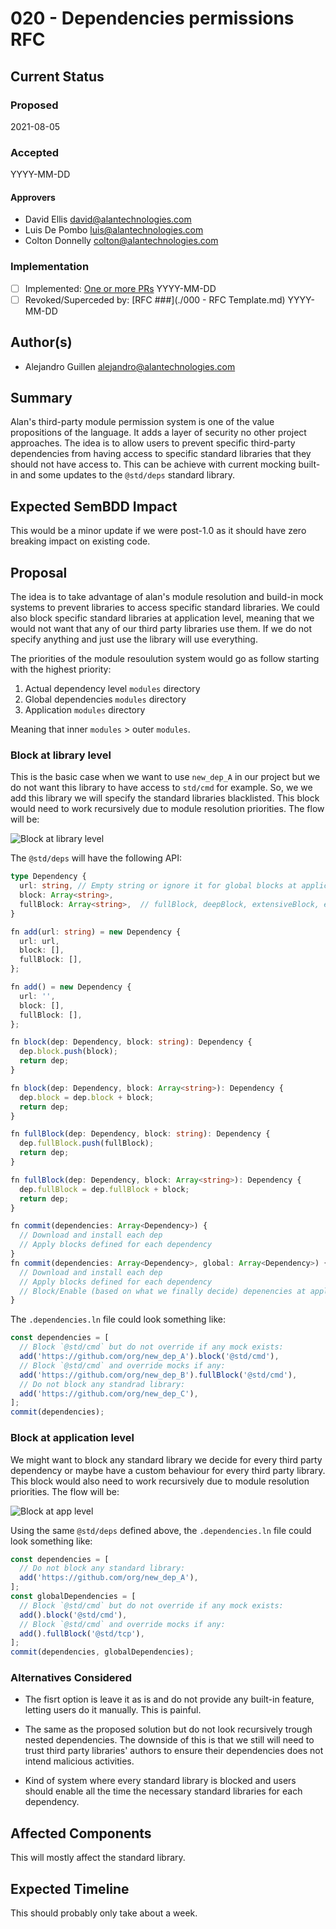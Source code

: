 # 020 - Dependencies permissions RFC

## Current Status

### Proposed

2021-08-05

### Accepted

YYYY-MM-DD

#### Approvers

- David Ellis <david@alantechnologies.com>
- Luis De Pombo <luis@alantechnologies.com>
- Colton Donnelly <colton@alantechnologies.com>

### Implementation

- [ ] Implemented: [One or more PRs](https://github.com/alantech/alan/some-pr-link-here) YYYY-MM-DD
- [ ] Revoked/Superceded by: [RFC ###](./000 - RFC Template.md) YYYY-MM-DD

## Author(s)

- Alejandro Guillen <alejandro@alantechnologies.com>

## Summary

Alan's third-party module permission system is one of the value propositions of the language. It adds a layer of security no other project approaches. The idea is to allow users to prevent specific third-party dependencies from having access to specific standard libraries that they should not have access to. This can be achieve with current mocking built-in and some updates to the `@std/deps` standard library.

## Expected SemBDD Impact

This would be a minor update if we were post-1.0 as it should have zero breaking impact on existing code.

## Proposal

The idea is to take advantage of alan's module resolution and build-in mock systems to prevent libraries to access specific standard libraries. We could also block specific standard libraries at application level, meaning that we would not want that any of our third party libraries use them. If we do not specify anything and just use the library will use everything.

The priorities of the module resoulution system would go as follow starting with the highest priority:

1. Actual dependency level `modules` directory
2. Global dependencies `modules` directory
3. Application `modules` directory

Meaning that inner `modules` > outer `modules`.

### Block at library level

This is the basic case when we want to use `new_dep_A` in our project but we do not want this library to have access to `std/cmd` for example. So, we we add this library we will specify the standard libraries blacklisted. This block would need to work recursively due to module resolution priorities. The flow will be:

![Block at library level](./lib-lvl-v1.png)

The `@std/deps` will have the following API:

```ts
type Dependency {
  url: string, // Empty string or ignore it for global blocks at application level
  block: Array<string>,
  fullBlock: Array<string>,  // fullBlock, deepBlock, extensiveBlock, exhaustiveBlock?
}

fn add(url: string) = new Dependency {
  url: url,
  block: [],
  fullBlock: [],
};

fn add() = new Dependency {
  url: '',
  block: [],
  fullBlock: [],
};

fn block(dep: Dependency, block: string): Dependency {
  dep.block.push(block);
  return dep;
}

fn block(dep: Dependency, block: Array<string>): Dependency {
  dep.block = dep.block + block;
  return dep;
}

fn fullBlock(dep: Dependency, block: string): Dependency {
  dep.fullBlock.push(fullBlock);
  return dep;
}

fn fullBlock(dep: Dependency, block: Array<string>): Dependency {
  dep.fullBlock = dep.fullBlock + block;
  return dep;
}

fn commit(dependencies: Array<Dependency>) {
  // Download and install each dep
  // Apply blocks defined for each dependency
}
fn commit(dependencies: Array<Dependency>, global: Array<Dependency>) {
  // Download and install each dep
  // Apply blocks defined for each dependency
  // Block/Enable (based on what we finally decide) depenencies at application level, meaning that mocks will exists at /dependencies/modules/
}
```

The `.dependencies.ln` file could look something like:

```ts
const dependencies = [
  // Block `@std/cmd` but do not override if any mock exists:
  add('https://github.com/org/new_dep_A').block('@std/cmd'),
  // Block `@std/cmd` and override mocks if any:
  add('https://github.com/org/new_dep_B').fullBlock('@std/cmd'),
  // Do not block any standrad library:
  add('https://github.com/org/new_dep_C'),
];
commit(dependencies);
```

### Block at application level

We might want to block any standard library we decide for every third party dependency or maybe have a custom behaviour for every third party library. This block would also need to work recursively due to module resolution priorities. The flow will be:

![Block at app level](./app-lvl-v1.png)

Using the same `@std/deps` defined above, the `.dependencies.ln` file could look something like:

```ts
const dependencies = [
  // Do not block any standard library:
  add('https://github.com/org/new_dep_A'),
];
const globalDependencies = [
  // Block `@std/cmd` but do not override if any mock exists:
  add().block('@std/cmd'),
  // Block `@std/cmd` and override mocks if any:
  add().fullBlock('@std/tcp'),
];
commit(dependencies, globalDependencies);
```

### Alternatives Considered

- The fisrt option is leave it as is and do not provide any built-in feature, letting users do it manually. This is painful.

- The same as the proposed solution but do not look recursively trough nested dependencies. The downside of this is that we still will need to trust third party libraries' authors to ensure their dependencies does not intend malicious activities.

- Kind of system where every standard library is blocked and users should enable all the time the necessary standard libraries for each dependency.

## Affected Components

This will mostly affect the standard library.

## Expected Timeline

This should probably only take about a week.

